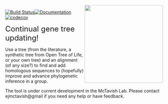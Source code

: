 <img align="right" width="250" src="https://cdn.rawgit.com/snacktavish/physcraper/main/docs/physcraper.svg">

[![Build Status](https://travis-ci.org/McTavishLab/physcraper.svg?branch=main)](https://travis-ci.org/McTavishLab/physcraper)[![Documentation](https://readthedocs.org/projects/physcraper/badge/?version=latest&style=flat)](https://physcraper.readthedocs.io/en/latest/)[![codecov](https://codecov.io/gh/McTavishLab/physcraper/branch/main/graph/badge.svg)](https://codecov.io/gh/McTavishLab/physcraper)


<p></p>

<p></p>

<font size="5"> Continual gene tree updating!</font>

Use a tree (from the literature, a synthetic tree from Open Tree of Life, or your own tree) and an alignment (of any size?) to find and add homologous sequences to (hopefully) improve and advance phylogenetic inference in a group.


The tool is under current development in the McTavish Lab.
Please contact ejmctavish@gmail if you need any help or have feedback.
